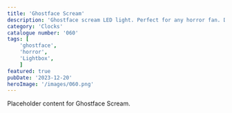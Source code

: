 ```yaml
---
title: 'Ghostface Scream'
description: 'Ghostface scream LED light. Perfect for any horror fan. Different options available, one with lots of blood. one with a little blood and one with no blood.'
category: 'Clocks'
catalogue number: '060'
tags: [
    'ghostface', 
    'horror',
    'Lightbox', 
    ]
featured: true
pubDate: '2023-12-20'
heroImage: '/images/060.png'
---
```


Placeholder content for Ghostface Scream.
